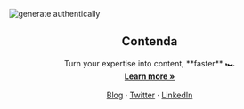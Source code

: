 ![generate authentically](https://github.com/Contenda-Team/.github/assets/1454517/e8c85cca-4b31-4930-8326-965ba49209d8)

<p align="center"> 
  <h2 align="center">Contenda</h2>  
    <p align="center">
    Turn your expertise into content, **faster** 🏎️
    <br />
    <a href=https://contenda.co"><strong>Learn more »</strong></a>
    <br />
    <br />
    <a href="https://contenda.co/blog/">Blog</a>
    ·
    <a href="https://twitter.com/contendacom">Twitter</a>
    ·
    <a href="https://www.linkedin.com/company/contendaco/s">LinkedIn</a>
  </p>
</p>
